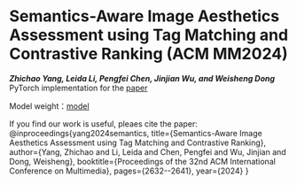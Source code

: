Semantics-Aware Image Aesthetics Assessment using Tag Matching and Contrastive Ranking (ACM MM2024)
===
__*Zhichao Yang, Leida Li, Pengfei Chen, Jinjian Wu, and Weisheng Dong*__  
PyTorch implementation for the [paper](https://dl.acm.org/doi/abs/10.1145/3664647.3680972)  

Model weight：[model](https://pan.baidu.com/s/13WDBJnBgHBvXUuODI4K1mw?pwd=4rd8)

If you find our work is useful, pleaes cite the paper:  
@inproceedings{yang2024semantics,
  title={Semantics-Aware Image Aesthetics Assessment using Tag Matching and Contrastive Ranking},
  author={Yang, Zhichao and Li, Leida and Chen, Pengfei and Wu, Jinjian and Dong, Weisheng},
  booktitle={Proceedings of the 32nd ACM International Conference on Multimedia},
  pages={2632--2641},
  year={2024}
}
